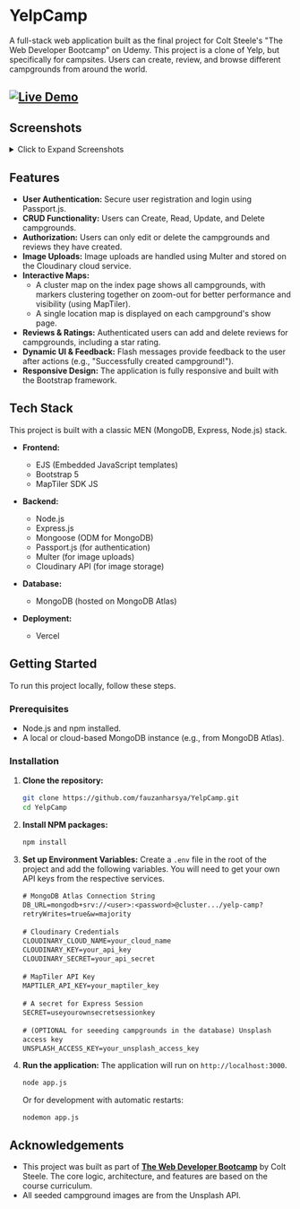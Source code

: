 # YelpCamp

A full-stack web application built as the final project for Colt Steele's "The Web Developer Bootcamp" on Udemy. This project is a clone of Yelp, but specifically for campsites. Users can create, review, and browse different campgrounds from around the world.

[![Live Demo](https://img.shields.io/badge/Live_Demo-Vercel-black?style=for-the-badge&logo=vercel)](https://yelp-camp-pied-omega.vercel.app/)
---

## Screenshots

<details>
  <summary>Click to Expand Screenshots</summary>
  
  <p align="center"><strong>Landing Page</strong></p>
  <p align="center">
    <img width="80%" src="./screenshots/landing_page.jpeg">
  </p>
  <br>

  <p align="center"><strong>Campgrounds Index Page (with Cluster Map)</strong></p>
  <p align="center">
    <img width="80%" src="./screenshots/campgrounds_index_page.png">
  </p>
  <br>

  <p align="center"><strong>Campground Show Page</strong></p>
  <p align="center">
    <img width="80%" src="./screenshots/campground_show_page.jpeg">
  </p>
  <br>
  
  <p align="center"><strong>New Campground Form</strong></p>
  <p align="center">
    <img width="80%" src="./screenshots/new_campground_form.png">
  </p>
  <br>

  <p align="center"><strong>Edit Campground Form</strong></p>
  <p align="center">
    <img width="80%" src="./screenshots/edit_campground_form.png">
  </p>
</details>

## Features

*   **User Authentication:** Secure user registration and login using Passport.js.
*   **CRUD Functionality:** Users can Create, Read, Update, and Delete campgrounds.
*   **Authorization:** Users can only edit or delete the campgrounds and reviews they have created.
*   **Image Uploads:** Image uploads are handled using Multer and stored on the Cloudinary cloud service.
*   **Interactive Maps:**
    *   A cluster map on the index page shows all campgrounds, with markers clustering together on zoom-out for better performance and visibility (using MapTiler).
    *   A single location map is displayed on each campground's show page.
*   **Reviews & Ratings:** Authenticated users can add and delete reviews for campgrounds, including a star rating.
*   **Dynamic UI & Feedback:** Flash messages provide feedback to the user after actions (e.g., "Successfully created campground!").
*   **Responsive Design:** The application is fully responsive and built with the Bootstrap framework.

## Tech Stack

This project is built with a classic MEN (MongoDB, Express, Node.js) stack.

*   **Frontend:**
    *   EJS (Embedded JavaScript templates)
    *   Bootstrap 5
    *   MapTiler SDK JS

*   **Backend:**
    *   Node.js
    *   Express.js
    *   Mongoose (ODM for MongoDB)
    *   Passport.js (for authentication)
    *   Multer (for image uploads)
    *   Cloudinary API (for image storage)

*   **Database:**
    *   MongoDB (hosted on MongoDB Atlas)

*   **Deployment:**
    *   Vercel

## Getting Started

To run this project locally, follow these steps.

### Prerequisites

*   Node.js and npm installed.
*   A local or cloud-based MongoDB instance (e.g., from MongoDB Atlas).

### Installation

1.  **Clone the repository:**
    ```bash
    git clone https://github.com/fauzanharsya/YelpCamp.git
    cd YelpCamp
    ```

2.  **Install NPM packages:**
    ```bash
    npm install
    ```

3.  **Set up Environment Variables:**
    Create a `.env` file in the root of the project and add the following variables. You will need to get your own API keys from the respective services.

    ```
    # MongoDB Atlas Connection String
    DB_URL=mongodb+srv://<user>:<password>@cluster.../yelp-camp?retryWrites=true&w=majority

    # Cloudinary Credentials
    CLOUDINARY_CLOUD_NAME=your_cloud_name
    CLOUDINARY_KEY=your_api_key
    CLOUDINARY_SECRET=your_api_secret

    # MapTiler API Key
    MAPTILER_API_KEY=your_maptiler_key

    # A secret for Express Session
    SECRET=useyourownsecretsessionkey

    # (OPTIONAL for seeeding campgrounds in the database) Unsplash access key
    UNSPLASH_ACCESS_KEY=your_unsplash_access_key
    ```

4.  **Run the application:**
    The application will run on `http://localhost:3000`.
    ```bash
    node app.js
    ```
    Or for development with automatic restarts:
    ```bash
    nodemon app.js
    ```

## Acknowledgements

*   This project was built as part of **[The Web Developer Bootcamp](https://www.udemy.com/course/the-web-developer-bootcamp/)** by Colt Steele. The core logic, architecture, and features are based on the course curriculum.
*   All seeded campground images are from the Unsplash API.
